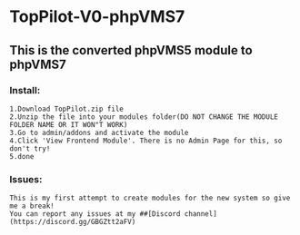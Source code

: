 # TopPilot-V0-phpVMS7
## This is the converted phpVMS5 module to phpVMS7

### Install:
```
1.Download TopPilot.zip file
2.Unzip the file into your modules folder(DO NOT CHANGE THE MODULE FOLDER NAME OR IT WON"T WORK)
3.Go to admin/addons and activate the module
4.Click 'View Frontend Module'. There is no Admin Page for this, so don't try!
5.done
```

### Issues:
```
This is my first attempt to create modules for the new system so give me a break!
You can report any issues at my ##[Discord channel](https://discord.gg/GBGZtt2aFV)
```
